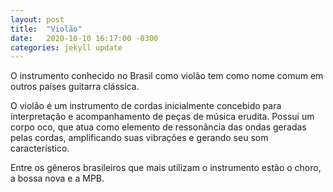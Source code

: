 ```yaml
---
layout: post
title:  "Violão"
date:   2020-10-10 16:17:00 -0300
categories: jekyll update
---
```

O instrumento conhecido no Brasil como violão tem como nome comum em outros países guitarra clássica. 

O violão é um instrumento de cordas inicialmente concebido para interpretação e acompanhamento de peças de música erudita.
Possui um corpo oco, que atua como elemento de ressonância das ondas geradas pelas cordas, amplificando suas vibrações e gerando seu som característico. 

Entre os gêneros brasileiros que mais utilizam o instrumento estão o choro, a bossa nova e a MPB.

